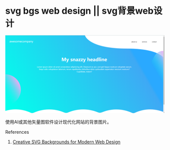 # svg bgs web design || svg背景web设计

![logo](Snipaste_2020-07-18_19-56-17.png)

使用AI或其他矢量图软件设计现代化网站的背景图片。

References

1. [Creative SVG Backgrounds for Modern Web Design](https://www.youtube.com/watch?v=OjIxscGV-Qg)
